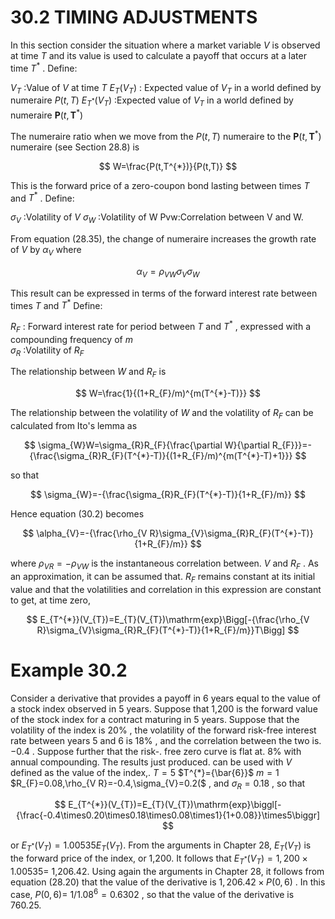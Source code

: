 # 30.2 TIMING ADJUSTMENTS  

In this section consider the situation where a market variable $V$ is observed at time $T$ and its value is used to calculate a payoff that occurs at a later time $T^{*}$ . Define:  

$V_{T}$ :Value of $V$ at time $T$ $E_{T}(V_{T})$ : Expected value of $V_{T}$ in a world defined by numeraire $\textstyle P(t,T)$ $E_{T^{*}}(V_{T})$ :Expected value of $V_{T}$ in a world defined by numeraire $\boldsymbol{P}(t,\boldsymbol{T}^{*})$  

The numeraire ratio when we move from the $\textstyle P(t,T)$ numeraire to the $\boldsymbol{P}(t,\boldsymbol{T}^{*})$ numeraire (see Section 28.8) is  

$$
W=\frac{P(t,T^{*})}{P(t,T)}
$$  

This is the forward price of a zero-coupon bond lasting between times $T$ and $T^{*}$ . Define:  

$\sigma_{V}$ :Volatility of $V$ $\sigma_{W}$ :Volatility of W Pvw:Correlation between V and W.  

From equation (28.35), the change of numeraire increases the growth rate of $V$ by $\alpha_{V}$ where  

$$
\alpha_{V}=\rho_{V W}\sigma_{V}\sigma_{W}
$$  

This result can be expressed in terms of the forward interest rate between times $T$ and $T^{*}$ Define:  

$R_{F}$ : Forward interest rate for period between $T$ and $T^{*}$ , expressed with a compounding frequency of $m$   
$\sigma_{R}$ :Volatility of $R_{F}$  

The relationship between $W$ and $R_{F}$ is  

$$
W=\frac{1}{(1+R_{F}/m)^{m(T^{*}-T)}}
$$  

The relationship between the volatility of $W$ and the volatility of $R_{F}$ can be calculated from Ito's lemma as  

$$
\sigma_{W}W=\sigma_{R}R_{F}{\frac{\partial W}{\partial R_{F}}}=-{\frac{\sigma_{R}R_{F}(T^{*}-T)}{(1+R_{F}/m)^{m(T^{*}-T)+1}}}
$$  

so that  

$$
\sigma_{W}=-{\frac{\sigma_{R}R_{F}(T^{*}-T)}{1+R_{F}/m}}
$$  

Hence equation (30.2) becomes  

$$
\alpha_{V}=-{\frac{\rho_{V R}\sigma_{V}\sigma_{R}R_{F}(T^{*}-T)}{1+R_{F}/m}}
$$  

where $\rho_{V R}=-\rho_{V W}$ is the instantaneous correlation between. $V$ and $R_{F}$ . As an approximation, it can be assumed that. $R_{F}$ remains constant at its initial value and that the volatilities and correlation in this expression are constant to get, at time zero,  

$$
E_{T^{*}}(V_{T})=E_{T}(V_{T})\mathrm{exp}\Bigg[-{\frac{\rho_{V R}\sigma_{V}\sigma_{R}R_{F}(T^{*}-T)}{1+R_{F}/m}}T\Bigg]
$$  

# Example 30.2  

Consider a derivative that provides a payoff in 6 years equal to the value of a stock index observed in 5 years. Suppose that 1,200 is the forward value of the stock index for a contract maturing in 5 years. Suppose that the volatility of the index is $20\%$ , the volatility of the forward risk-free interest rate between years 5 and 6 is $18\%$ , and the correlation between the two is. $-0.4$ . Suppose further that the risk-. free zero curve is flat at. $8\%$ with annual compounding. The results just produced. can be used with $V$ defined as the value of the index,. $T=5$ $T^{*}={\bar{6}}$ $m=1$ $R_{F}=0.08,\rho_{V R}=-0.4,\sigma_{V}=0.2(\$ , and $\sigma_{R}=0.18$ , so that  

$$
E_{T^{*}}(V_{T})=E_{T}(V_{T})\mathrm{exp}\biggl[-{\frac{-0.4\times0.20\times0.18\times0.08\times1}{1+0.08}}\times5\biggr]
$$  

or $E_{T^{*}}(V_{T})=1.00535E_{T}(V_{T}).$ From the arguments in Chapter 28, $E_{T}(V_{T})$ is the forward price of the index, or 1,200. It follows that $E_{T^{*}}(V_{T})=1,200\times1.00535=$ 1,206.42. Using again the arguments in Chapter 28, it follows from equation (28.20) that the value of the derivative is $1,206.42\times P(0,6)$ . In this case, $P(0,6)=$ $1/1.08^{6}=0.6302$ , so that the value of the derivative is 760.25.  
